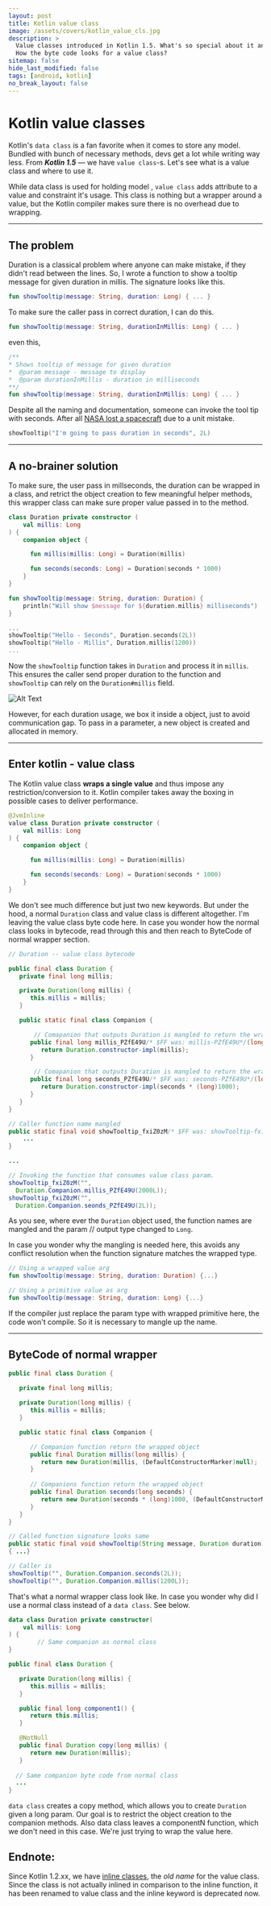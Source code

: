 ```yaml
---
layout: post
title: Kotlin value class
image: /assets/covers/kotlin_value_cls.jpg
description: >
  Value classes introduced in Kotlin 1.5. What's so special about it and where do I use it?
  How the byte code looks for a value class?
sitemap: false
hide_last_modified: false
tags: [android, kotlin]
no_break_layout: false
---
```


# Kotlin value classes

Kotlin's `data class` is a fan favorite when it comes to store any model. Bundled with bunch of necessary methods, devs get a lot while writing way less. From ***Kotlin 1.5*** — we have  `value class`-s. Let's see what is a value class and where to use it.



While data class is used for holding model , `value class` adds attribute to a value and constraint it's usage. This class is nothing but a wrapper around a value, but the Kotlin compiler makes sure there is no overhead due to wrapping.



---



## The problem

Duration is a classical problem where anyone can make mistake, if they didn't read between the lines. So, I wrote a function to show a tooltip message for given duration in millis. The signature looks like this.



```kotlin
fun	showTooltip(message: String, duration: Long) { ... }
```



To make sure the caller pass in correct duration, I can do this.

```kotlin
fun	showTooltip(message: String, durationInMillis: Long) { ... }
```



even this,

```kotlin
/**
* Shows tooltip of message for given duration
*  @param message - message to display
*  @param durationInMillis - duration in milliseconds
**/
fun	showTooltip(message: String, durationInMillis: Long) { ... }
```



Despite all the naming and documentation, someone can invoke the tool tip with seconds. After all [NASA lost a spacecraft](https://www.simscale.com/blog/2017/12/nasa-mars-climate-orbiter-metric/) due to a unit mistake.

```kotlin
showTooltip("I'm going to pass duration in seconds", 2L)
```


---



## A no-brainer solution

To make sure, the user pass in millseconds, the duration can be wrapped in a class, and retrict the object creation to few meaningful helper methods, this wrapper class can make sure proper value passed in to the method.



```kotlin
class Duration private constructor (
    val millis: Long
) {
    companion object {

      fun millis(millis: Long) = Duration(millis)

      fun seconds(seconds: Long) = Duration(seconds * 1000)
    }
}

fun showTooltip(message: String, duration: Duration) {
  	println("Will show $message for ${duration.millis} milliseconds")
}

...
showTooltip("Hello - Seconds", Duration.seconds(2L))
showTooltip("Hello - Millis", Duration.millis(1200))
...
```



Now the `showTooltip` function takes in `Duration` and process it in `millis`. This ensures the caller send proper duration to the function and `showTooltip` can rely on the `Duration#millis` field. 



![Alt Text](https://dev-to-uploads.s3.amazonaws.com/uploads/articles/o2hcaay1cp2s95wq0s1g.png)



However, for each duration usage, we box it inside a object, just to avoid communication gap. To pass in a parameter, a new object is created and allocated in memory.

---



## Enter kotlin - value class



The Kotlin value class **wraps a single value** and thus impose any restriction/conversion to it. Kotlin compiler takes away the boxing in possible cases to deliver performance.

```kotlin
@JvmInline
value class Duration private constructor (
    val millis: Long
) {
    companion object {

      fun millis(millis: Long) = Duration(millis)

      fun seconds(seconds: Long) = Duration(seconds * 1000)
    }
}
```



We don't see much difference but just two new keywords. But under the hood, a normal `Duration` class and value class is different altogether. I'm leaving the value class byte code here. In case you wonder how the normal class looks in bytecode, read through this and then reach to ByteCode of normal wrapper section.



```java
// Duration -- value class bytecode

public final class Duration {
   private final long millis;

   private Duration(long millis) {
      this.millis = millis;
   }

   public static final class Companion {

       // Comapanion that outputs Duration is mangled to return the wrapped value
      public final long millis_PZfE49U/* $FF was: millis-PZfE49U*/(long millis) {
         return Duration.constructor-impl(millis);
      }

       // Comapanion that outputs Duration is mangled to return the wrapped value
      public final long seconds_PZfE49U/* $FF was: seconds-PZfE49U*/(long seconds) {
         return Duration.constructor-impl(seconds * (long)1000);
      }
   }
}

// Caller function name mangled
public static final void showTooltip_fxiZ0zM/* $FF was: showTooltip-fxiZ0zM*/(@NotNull String message, long duration) {
    ...
}

...

// Invoking the function that consumes value class param.
showTooltip_fxiZ0zM("",
  Duration.Companion.millis_PZfE49U(2000L));      
showTooltip_fxiZ0zM("",                     
  Duration.Companion.seonds_PZfE49U(2L));

```



As you see, where ever the `Duration` object used, the function names are mangled and the param // output type changed to `Long`.



In case you wonder why the mangling is needed here, this avoids any conflict resolution when the function signature matches the wrapped type.



```kotlin
// Using a wrapped value arg
fun showTooltip(message: String, duration: Duration) {...}

// Using a primitive value as arg
fun showTooltip(message: String, duration: Long) {...}
```



If the compiler just replace the param type with wrapped primitive here, the code won't compile. So it is necessary to mangle up the name. 

---



##  ByteCode of normal wrapper 

```java
public final class Duration {
   
   private final long millis;

   private Duration(long millis) {
      this.millis = millis;
   }

   public static final class Companion {

      // Companion function return the wrapped object
      public final Duration millis(long millis) {
         return new Duration(millis, (DefaultConstructorMarker)null);
      }
      
      // Companions function return the wrapped object
      public final Duration seconds(long seconds) {
         return new Duration(seconds * (long)1000, (DefaultConstructorMarker)null);
      }
   }
}

// Called function signature looks same
public static final void showTooltip(String message, Duration duration) 
{ ...}

// Caller is 
showTooltip("", Duration.Companion.seconds(2L));
showTooltip("", Duration.Companion.millis(1200L));
```



That's what a normal wrapper class look like. In case you wonder why did I use a normal class instead of a `data class`. See below.



```kotlin
data class Duration private constructor(
    val millis: Long
) {
		// Same companion as normal class
}
```



```java
public final class Duration {

   private Duration(long millis) {
      this.millis = millis;
   }

   public final long component1() {
      return this.millis;
   }

   @NotNull
   public final Duration copy(long millis) {
      return new Duration(millis);
   }
   
  // Same companion byte code from normal class
  ...
}
```



`data class` creates a copy method, which allows you to create `Duration` given a long  param. Our goal is to restrict the object creation to the companion methods. Also data class leaves a componentN function, which we don't need in this case. We're just trying to wrap the value here.



## Endnote: 

Since Kotlin 1.2.xx, we have [inline classes](https://github.com/Kotlin/KEEP/blob/master/proposals/inline-classes.md), the *old name* for the value class. Since the class is not actually inlined in comparison to the inline function, it has been renamed to value class and the inline keyword is deprecated now.